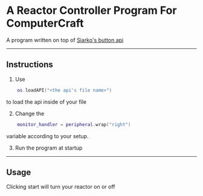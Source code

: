 # A Reactor Controller Program For ComputerCraft

A program written on top of [Siarko's button api](https://github.com/Siarko/ButtonApi)

---

## **Instructions**

1. Use

```lua
    os.loadAPI("<the api's file name>")
```

to load the api inside of your file

2. Change the

```lua
    monitor_handler = peripheral.wrap("right")
```

variable according to your setup.

3. Run the program at startup

---

## Usage

Clicking start will turn your reactor on or off
